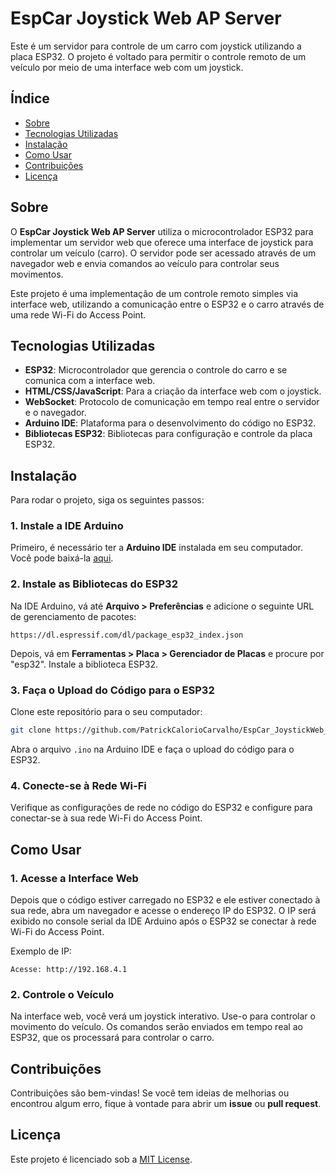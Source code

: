 # EspCar Joystick Web AP Server

Este é um servidor para controle de um carro com joystick utilizando a placa ESP32. O projeto é voltado para permitir o controle remoto de um veículo por meio de uma interface web com um joystick.

## Índice

- [Sobre](#sobre)
- [Tecnologias Utilizadas](#tecnologias-utilizadas)
- [Instalação](#instalação)
- [Como Usar](#como-usar)
- [Contribuições](#contribuições)
- [Licença](#licença)

## Sobre

O **EspCar Joystick Web AP Server** utiliza o microcontrolador ESP32 para implementar um servidor web que oferece uma interface de joystick para controlar um veículo (carro). O servidor pode ser acessado através de um navegador web e envia comandos ao veículo para controlar seus movimentos.

Este projeto é uma implementação de um controle remoto simples via interface web, utilizando a comunicação entre o ESP32 e o carro através de uma rede Wi-Fi do Access Point.

## Tecnologias Utilizadas

- **ESP32**: Microcontrolador que gerencia o controle do carro e se comunica com a interface web.
- **HTML/CSS/JavaScript**: Para a criação da interface web com o joystick.
- **WebSocket**: Protocolo de comunicação em tempo real entre o servidor e o navegador.
- **Arduino IDE**: Plataforma para o desenvolvimento do código no ESP32.
- **Bibliotecas ESP32**: Bibliotecas para configuração e controle da placa ESP32.

## Instalação

Para rodar o projeto, siga os seguintes passos:

### 1. Instale a IDE Arduino

Primeiro, é necessário ter a **Arduino IDE** instalada em seu computador. Você pode baixá-la [aqui](https://www.arduino.cc/en/software).

### 2. Instale as Bibliotecas do ESP32

Na IDE Arduino, vá até **Arquivo > Preferências** e adicione o seguinte URL de gerenciamento de pacotes:

```
https://dl.espressif.com/dl/package_esp32_index.json
```

Depois, vá em **Ferramentas > Placa > Gerenciador de Placas** e procure por "esp32". Instale a biblioteca ESP32.

### 3. Faça o Upload do Código para o ESP32

Clone este repositório para o seu computador:

```bash
git clone https://github.com/PatrickCalorioCarvalho/EspCar_JoystickWeb_APServer.git
```

Abra o arquivo `.ino` na Arduino IDE e faça o upload do código para o ESP32.

### 4. Conecte-se à Rede Wi-Fi

Verifique as configurações de rede no código do ESP32 e configure para conectar-se à sua rede Wi-Fi do Access Point.

## Como Usar

### 1. Acesse a Interface Web

Depois que o código estiver carregado no ESP32 e ele estiver conectado à sua rede, abra um navegador e acesse o endereço IP do ESP32. O IP será exibido no console serial da IDE Arduino após o ESP32 se conectar à rede Wi-Fi do Access Point.

Exemplo de IP:

```
Acesse: http://192.168.4.1
```

### 2. Controle o Veículo

Na interface web, você verá um joystick interativo. Use-o para controlar o movimento do veículo. Os comandos serão enviados em tempo real ao ESP32, que os processará para controlar o carro.

## Contribuições

Contribuições são bem-vindas! Se você tem ideias de melhorias ou encontrou algum erro, fique à vontade para abrir um **issue** ou **pull request**.

## Licença

Este projeto é licenciado sob a [MIT License](LICENSE).
